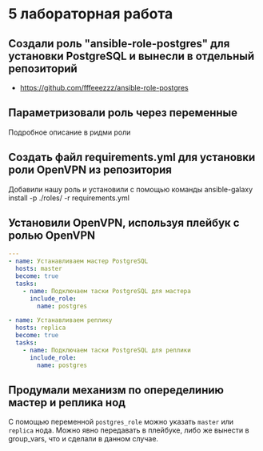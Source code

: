 # 5 лабораторная работа

## Создали роль "ansible-role-postgres" для установки PostgreSQL и вынесли в отдельный репозиторий

- https://github.com/fffeeezzz/ansible-role-postgres

## Параметризовали роль через переменные

Подробное описание в ридми роли

## Создать файл requirements.yml для установки роли OpenVPN из репозитория

Добавили нашу роль и установили с помощью команды ansible-galaxy install -p ./roles/ -r requirements.yml

## Установили OpenVPN, используя плейбук с ролью OpenVPN

```yaml
---
- name: Устанавливаем мастер PostgreSQL
  hosts: master
  become: true
  tasks:
    - name: Подключаем таски PostgreSQL для мастера
      include_role:
        name: postgres

- name: Устанавливаем реплику
  hosts: replica
  become: true
  tasks:
    - name: Подключаем таски PostgreSQL для реплики
      include_role:
        name: postgres
```

## Продумали механизм по опеределинию мастер и реплика нод

С помощью переменной `postgres_role` можно указать `master` или `replica` нода.
Можно явно передавать в плейбуке, либо же вынести в group_vars, что и сделали в данном случае.
